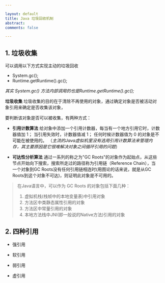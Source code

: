 ```yaml
---

layout: default
title: Java 垃圾回收机制
abstract: 
comments: false

---
```


## 1. 垃圾收集

可以调用以下方式实现主动的垃圾回收

- System.gc();
- Runtime.getRuntime().gc();

_其实 System.gc() 方法内部调用的也是Runtime.getRuntime().gc();_

**垃圾收集** 垃圾收集的目的在于清除不再使用的对象，通过确定对象是否被活动对象引用来确定是否收集该对象，

要判断该对象是否可以被收集，有两种方式：

- **引用计数算法** 给对象中添加一个引用计数器，每当有一个地方引用它时，计数器值加 1； 当引用失效时，计数器值减 1； 任何时候计数器值为 0 的对象是不可能在被使用的。 （_主流的Java虚拟机里没有选用引用计数算法来管理内存，其主要原因是它很难解决对象之间循环引用的问题_）
 

- **可达性分析算法** 通过一系列的称之为"GC Roots"的对象作为起始点，从这些节点开始向下搜索，搜索所走过的路径称为引用链（Reference Chain），当一个对象到GC Roots没有任何引用链相连时(用图论的话来说，就是从GC Roots到这个对象不可达)，则证明此对象是不可用的。 

> 在Java语言中，可以作为 GC Roots 的对象包括下面几种： 
> 1. 虚拟机栈(栈帧中的本地变量表)中引用对象
> 2. 方法区中类静态属性引用的对象
> 3. 方法区中常量引用的对象
> 4. 本地方法栈中JNI(即一般说的Native方法)引用的对象


## 2. 四种引用

- 强引用

- 软引用

- 弱引用

- 虚引用



